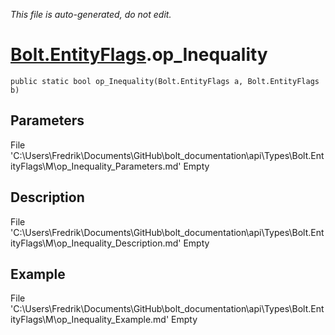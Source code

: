 *This file is auto-generated, do not edit.*

# [Bolt.EntityFlags](Types/Bolt.EntityFlags.md).op_Inequality
`public static bool op_Inequality(Bolt.EntityFlags a, Bolt.EntityFlags b)`
## Parameters
File 'C:\Users\Fredrik\Documents\GitHub\bolt_documentation\api\Types\Bolt.EntityFlags\M\op_Inequality_Parameters.md' Empty
## Description
File 'C:\Users\Fredrik\Documents\GitHub\bolt_documentation\api\Types\Bolt.EntityFlags\M\op_Inequality_Description.md' Empty
## Example
File 'C:\Users\Fredrik\Documents\GitHub\bolt_documentation\api\Types\Bolt.EntityFlags\M\op_Inequality_Example.md' Empty
